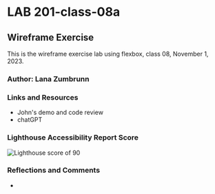 # LAB 201-class-08a

## Wireframe Exercise

This is the wireframe exercise lab using flexbox, class 08, November 1, 2023.

### Author: Lana Zumbrunn

### Links and Resources
* John's demo and code review
* chatGPT

### Lighthouse Accessibility Report Score

![Lighthouse score of 90](lighthouse-salmon.png)


### Reflections and Comments
* 